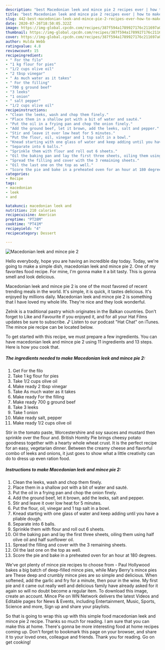 ```yaml
---
description: "best Macedonian leek and mince pie 2 recipes ever | how to make homemade Macedonian leek and mince pie 2"
title: "best Macedonian leek and mince pie 2 recipes ever | how to make homemade Macedonian leek and mince pie 2"
slug: 442-best-macedonian-leek-and-mince-pie-2-recipes-ever-how-to-make-homemade-macedonian-leek-and-mince-pie-2
date: 2020-07-26T18:50:05.322Z
image: https://img-global.cpcdn.com/recipes/387f594a1789927176c211697a09404c/751x532cq70/macedonian-leek-and-mince-pie-2-recipe-main-photo.jpg
thumbnail: https://img-global.cpcdn.com/recipes/387f594a1789927176c211697a09404c/751x532cq70/macedonian-leek-and-mince-pie-2-recipe-main-photo.jpg
cover: https://img-global.cpcdn.com/recipes/387f594a1789927176c211697a09404c/751x532cq70/macedonian-leek-and-mince-pie-2-recipe-main-photo.jpg
author: Hulda Webb
ratingvalue: 4.8
reviewcount: 15
recipeingredient:
- " For the filo"
- "1 kg flour for pies"
- "1/2 cups olive oil"
- "2 tbsp vinegar"
- " As much water as it takes"
- " For the filling"
- "700 g ground beef"
- "3 leeks"
- "1 onion"
- " salt pepper"
- "1/2 cups olive oil"
recipeinstructions:
- "Clean the leeks, wash and chop them finely."
- "Place them in a shallow pot with a bit of water and sauté."
- "Put the oil in a frying pan and chop the onion finely."
- "Add the ground beef, let it brown, add the leeks, salt and pepper."
- "Stir and leave it over low heat for 5 minutes."
- "Put the flour, oil, vinegar and 1 tsp salt in a bowl."
- "Knead starting with one glass of water and keep adding until you have a pliable dough."
- "Separate into 6 balls."
- "Sprinkle them with flour and roll out 6 sheets."
- "Oil the baking pan and lay the first three sheets, oiling them using half olive oil and half sunflower oil."
- "Spread the filling and cover with the 3 remaining sheets."
- "Oil the last one on the top as well."
- "Score the pie and bake in a preheated oven for an hour at 180 degrees."
categories:
- Recipe
tags:
- macedonian
- leek
- and

katakunci: macedonian leek and 
nutrition: 210 calories
recipecuisine: American
preptime: "PT28M"
cooktime: "PT41M"
recipeyield: "4"
recipecategory: Dessert

---
```



![Macedonian leek and mince pie 2](https://img-global.cpcdn.com/recipes/387f594a1789927176c211697a09404c/751x532cq70/macedonian-leek-and-mince-pie-2-recipe-main-photo.jpg)

Hello everybody, hope you are having an incredible day today. Today, we're going to make a simple dish, macedonian leek and mince pie 2. One of my favorites food recipe. For mine, I'm gonna make it a bit tasty. This is gonna smell and look delicious.

Macedonian leek and mince pie 2 is one of the most favored of recent trending meals in the world. It's simple, it is quick, it tastes delicious. It's enjoyed by millions daily. Macedonian leek and mince pie 2 is something that I have loved my whole life. They're nice and they look wonderful.

Zelnik is a traditional pastry which originates in the Balkan countries. Don&#39;t forget to Like and Favourite if you enjoyed it, and for all your Hat Films updates be sure to subscribe. ♪ Listen to our podcast &#34;Hat Chat&#34; on iTunes. The mince pie recipe can be located below.


To get started with this recipe, we must prepare a few ingredients. You can have macedonian leek and mince pie 2 using 11 ingredients and 13 steps. Here is how you cook that.

<!--inarticleads1-->

##### The ingredients needed to make Macedonian leek and mince pie 2:

1. Get  For the filo
1. Take 1 kg flour for pies
1. Take 1/2 cups olive oil
1. Make ready 2 tbsp vinegar
1. Take  As much water as it takes
1. Make ready  For the filling
1. Make ready 700 g ground beef
1. Take 3 leeks
1. Take 1 onion
1. Make ready  salt, pepper
1. Make ready 1/2 cups olive oil


Stir in the tomato paste, Worcestershire and soy sauces and mustard then sprinkle over the flour and. British Homity Pie brings cheesy potato goodness together with a hearty whole wheat crust. It is the perfect recipe for an easy, vegetarian dinner. Between the creamy cheese and flavorful combo of leeks and onions, it just goes to show what a little creativity can do to dress up even ration food. 

<!--inarticleads2-->

##### Instructions to make Macedonian leek and mince pie 2:

1. Clean the leeks, wash and chop them finely.
1. Place them in a shallow pot with a bit of water and sauté.
1. Put the oil in a frying pan and chop the onion finely.
1. Add the ground beef, let it brown, add the leeks, salt and pepper.
1. Stir and leave it over low heat for 5 minutes.
1. Put the flour, oil, vinegar and 1 tsp salt in a bowl.
1. Knead starting with one glass of water and keep adding until you have a pliable dough.
1. Separate into 6 balls.
1. Sprinkle them with flour and roll out 6 sheets.
1. Oil the baking pan and lay the first three sheets, oiling them using half olive oil and half sunflower oil.
1. Spread the filling and cover with the 3 remaining sheets.
1. Oil the last one on the top as well.
1. Score the pie and bake in a preheated oven for an hour at 180 degrees.


We&#39;ve got plenty of mince pie recipes to choose from - Paul Hollywood bakes a big batch of deep-filled mince pies, while Mary Berry&#39;s mince pies are These deep and crumbly mince pies are so simple and delicious. When softened, add the garlic and fry for a minute, then pour in the wine. My first pie and it came out really well and delicious family have already asked for it again so will no doubt become a regular item. To download this image, create an account. Mince Pie on WN Network delivers the latest Videos and Editable pages for News &amp; Events, including Entertainment, Music, Sports, Science and more, Sign up and share your playlists. 

So that is going to wrap this up with this simple food macedonian leek and mince pie 2 recipe. Thanks so much for reading. I am sure that you can make this at home. There's gonna be more interesting food at home recipes coming up. Don't forget to bookmark this page on your browser, and share it to your loved ones, colleague and friends. Thank you for reading. Go on get cooking!
